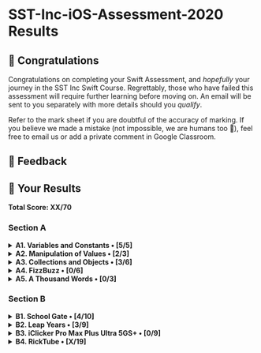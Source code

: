 #  SST-Inc-iOS-Assessment-2020 Results

## 🎉 Congratulations

Congratulations on completing your Swift Assessment, and *hopefully* your journey in the SST Inc Swift Course. Regrettably, those who have failed this assessment will require further learning before moving on. An email will be sent to you separately with more details should you *qualify*.

Refer to the mark sheet if you are doubtful of the accuracy of marking. If you believe we made a mistake (not impossible, we are humans too 💩), feel free to email us or add a private comment in Google Classroom.

## 👀 Feedback

>
> 
>

## 🤡 Your Results

**Total Score: XX/70**

### Section A

<details>
<summary><strong>A1. Variables and Constants • [5/5]</strong></summary>

1. Create a variable, called `rickrolls`, and set it to the number of times you have been rick-rolled by your fellow iOS teachers (any number works). `[1m]`

```swift
var rickrolls = 69
```

> 1m

---

2. Create a constant of the type `Double`, called `magicNumber`, and set it to `3`. `[2m]`

```swift
let magicNumber: Double = 3
```

> 2m

---

3. What is the difference between a variable and a constant? `[2m]`

```txt
Answer: A variable can be changed whereas a constant cannot be changed.
```

> 2m

</details>

<details>
<summary><strong>A2. Manipulation of Values • [2/3]</strong></summary>

1. `(x + x)` as a `String`. `[1m]`

```swift
print("x + x")
```

> 0m. Nice try, if you had printed with the brackets I might have given Benefit of Doubt (BOD)...

---

2. `x`²¹. `[1m]`

```swift
print(x * x * x * x * x * x * x * x * x * x * x * x * x * x * x * x * x * x * x * x * x)
```

> 1m. You can use `pow()` though

---

3. Last digit of `x`. `[1m]`

```swift
let a: Int = 10
print(x%a)
```

> 1m. `a` not required though, you can directly do `x % 10`

</details>

<details>
<summary><strong>A3. Collections and Objects • [3/6]</strong></summary>

1. Define a structure (struct) called `Teacher` with the properties: `name`, `wearsGlasses`, and an **optional** value: `watchColor`, with the most appropriate types based on the table above. `[2m]`

```swift
struct Teacher {
    var name: String
    var wearsGlasses: Bool
    var watchColor: String
}
```

> 1m. `watchColor` should be of type `String?`

---

2. Create an array called `teachers` containing multiple instances of `Teacher` using the details provided in the table above. `[2m]`

```swift
let teachers = [Teacher(name: "Ryan", wearsGlasses: true, watchColor: "Black"), Teacher(name: "Joe", wearsGlasses: false, watchColor: "Pink"), Teacher(name: "Joshua", wearsGlasses: true, watchColor: "-"), Teacher(name: "Ethan", wearsGlasses: true, watchColor: "Grey")]
```

> 2m. Error carry forward.

---

3. For each `name` in the array declared previously, add `" is the best"` to the end of the `name`, and print it out individually. `[2m]`

```swift
print(teachers.name[0] "is the best")
```

> 0m. See answer sheet.

</details>

<details>
<summary><strong>A4. FizzBuzz • [0/6]</strong></summary>

1. Create a function called `fizzBuzz` which takes a parameter `number` of type `Int` and returns a `String` ("Fizz", "Buzz", "FizzBuzz", or the number itself) based on the conditions above. Refer to the sample Input/Output. `[4m]`

```swift
func fizzBuzz(var number: Int){
    var three = 0
    var four = 0
    if number % 3 == 0 {
        var three = 1
    }
    if number % 4 == 0 {
        var four = 1
    }
    if (three + four) == 2{
        print("FizzBuzz")
    }else if three == 1{
        print("Fizz")
    }else if four == 1{
        print("Buzz")
    }else{
        print(number)
    }
    
}
```

> 0m. Good try, but code does not work. Main issue it that you created another set of `three` and `four` variables in the `if` statements. Therefore `three` and `four` in the outer function is always `0`. Nice try though.

---

2. Hence, **using the function you created above**, print out the corresponding values when the numbers 1 to 50 are input, each on a new line. `[2m]`

```swift

```

> 0m. Unattempted

</details>

<details>
<summary><strong>A5. A Thousand Words • [0/3]</strong></summary>

1. Given an image view, `imageView`, and an image called `wheres_waldo` in `Assets.xcassets`, display the image. `[1m]`

```swift
imageView = wheres_waldo
```

> 0m. See answer sheet

---

2. Adjust the `contentMode` value of the image such that the entire image can be viewed, without getting cropped, while keeping the aspect ratio (not stretched/squashed). `[1m]`

```swift

```

> 0m. Unattempted

---

3. What is the difference between `UIImageView` and `UIImage`? Why are we unable to use them interchangeably? `[1m]`

```txt
Answer: an image in UIImageView can be resized but an image in UIImage cannot
```

> 0m. See answer sheet

</details>

### Section B

<details>
<summary><strong>B1. School Gate • [4/10]</strong></summary>

1. Given the variables above, write a set of conditions that tell the gate whether or not to unlock. `[5m]`

```swift
var withinOperatingHours = false
let isStudentPass = false
let isTeacherPass = false
let isFire = false
var isUnlocked = false
if withinOperatingHours && isStudentPass == true {
    isUnlocked = true
}
```

> 3m. BOD. See answer sheet.

---

2. Assuming the day starts when the program runs, write a program to keep track of the number of seconds elapsed (passed), printing the value every second. `[5m]`

```swift
var time = 0
```

> 1m. See answer sheet.

</details>

<details>
<summary><strong>B2. Leap Years • [3/9]</strong></summary>

1. Kesler's bugged code is shown below. There are **5 errors** present. Fix them. `[5m]`

```swift
func isLeap(year: Int) {
    
    let isLeap = true    // change let to var
    
    if year / 4 == 0 {
        
        isLeap = true
        
        if year % 100 == 0 {
            
            isLeap = year % 400 == 0.0   // change this line of code to "isLeap = false
            
        }
    }
    
    return isLeap   // add this line of code into " if isLeap = true {}"
    
}
```

> 1m. BOD given for changing let to var, though no change was made in code

---

2. What is this feature called? How is it useful? How can Kesler get rid of it? `[2m]`

```txt
Answer: It is a breakpoint, he can right click on it and press delete. This is used when progammers want to debug a programm
```

> 2m.

---

3. What might have caused the SIGABRT error, assuming that the app ran fine before he edited his Storyboard? Is a SIGTERM error the same as a SIGABRT error? When does a SIGTERM error occur. `[2m]`

```txt

```

> 0m. Unattempted.

</details>

<details>
<summary><strong>B3. iClicker Pro Max Plus Ultra 5GS+ • [0/9]</strong></summary>

1. Label is to be set to your name when the program runs initially. `[1m]`
2. Border radius of the button is to be set to `15`. `[1m]`
3. Background color of the button should change to a random color each time the button is pressed. `[2m]`
4. Label should display the number of times the button has been clicked whenever the button is tapped. `[1m]`
5. Every 17 clicks,
    * Label should be set to the time in seconds since the first click, e.g. `"30s"`. `[2m]`
    * Text on the button is to be set to `"Yay"` (Hint: The correct answer requires setting text for the `.normal` state). `[1m]`
    * Reset the text on the button back to +1 after the next click. `[1m]`

```swift
/// You may declare any variables you may require here.
var amountClick = 0
var timeSinceFirst = 0 
var labelRandom = "Jing Shun"
// type code here

public func viewDidLoad() {
    /// Treat this function as your typical `viewDidLoad()`.
    // type code here
    label = labelRandom
}

public func viewDidAppear(_ animated: Bool) {
    /// Treat this function as your typical `viewDidAppear(_:)`.
    // type code here
    button.radius = 15
}

public func onButtonPress() {
    /// Treat this function as your typical `@IBAction` which is linked to the button.
    // type code here
    amountClick += 1
    label = amountClick
    
    if amountClick == 17{
        label = timeSinceFirst
        amountClick = 0
    }
    
}
```

> 0m. See answer sheet. 

</details>

<details>
<summary><strong>B4. RickTube • [X/19]</strong></summary>

1. Create a new iOS App (use Swift and Storyboard) with `Xcode.app`. Save it in the test directory you previously downloaded. `[1m]`
2. Open `Main.storyboard` and create the user interface based on the specifications below. `[18m]`

</details>
